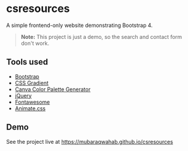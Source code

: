 # csresources
A simple frontend-only website demonstrating Bootstrap 4.

> **Note:** This project is just a demo, so the search and contact form don't work.

## Tools used
* [Bootstrap](http://getbootstrap.com/)
* [CSS Gradient](https://cssgradient.io/)
* [Canva Color Palette Generator](https://www.canva.com/colors/color-palette-generator/)
* [jQuery](https://jquery.com/)
* [Fontawesome](https://fontawesome.com/)
* [Animate.css](https://daneden.github.io/animate.css/)

## Demo
See the project live at https://mubaraqwahab.github.io/csresources
